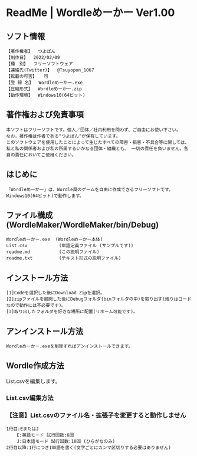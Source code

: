 # ReadMe | Wordleめーかー Ver1.00
## ソフト情報
    【著作権者】  つよぽん  
    【制作日】  2022/02/09  
    【種　別】  フリーソフトウェア  
    【連絡先(Twitter)】  @Tsuyopon_1067  
    【転載の可否】 　可  
    【登 録 名】  Wordleめーかー.exe  
    【圧縮形式】  Wordleめーかー.zip  
    【動作環境】  Windows10(64ビット)  


## 著作権および免責事項
    本ソフトはフリーソフトです。個人／団体／社内利用を問わず、ご自由にお使い下さい。  
    なお，著作権は作者である"つよぽん"が保有しています。  
    このソフトウェアを使用したことによって生じたすべての障害・損害・不具合等に関しては、私と私の関係者および私の所属するいかなる団体・組織とも、 一切の責任を負いません。各自の責任においてご使用ください。

## はじめに
	「Wordleめーかー」は、Wordle風のゲームを自由に作成できるフリーソフトです。
	Windows10(64ビット)で動作します。

## ファイル構成 (WordleMaker/WordleMaker/bin/Debug)
	Wordleめーかー.exe  (Wordleめーかー本体)
	List.csv            (単語定義ファイル (サンプルです))
	readme.md	        (この説明ファイル)
	readme.txt	        (テキスト形式の説明ファイル)
	
## インストール方法
	[1]Codeを選択した後にDownload Zipを選択。  
	[2]zipファイルを展開した後にDebugフォルダ(binフォルダの中)を取り出す(残りはコードなので動作には不必要です)。  
	[3]取り出したフォルダを好きな場所に配置(リネーム可能です)。  

## アンインストール方法
	Wordleめーかー.exeを削除すればアンインストールできます。

## Wordle作成方法
List.csvを編集します。
### List.csv編集方法
### 【注意】List.csvのファイル名・拡張子を変更すると動作しません
    1行目:EまたはJ
        E:英語モード 試行回数:6回
        J:日本語モード 試行回数:10回 (ひらがなのみ)
    2行目以降:1行につき1単語を書く(文字ごとにカンマ区切りする必要はありません)
